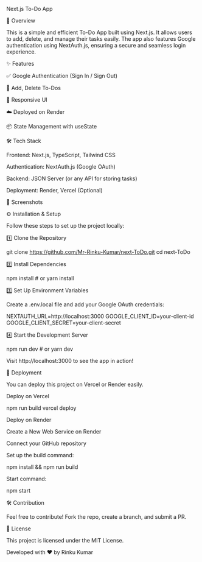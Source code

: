 Next.js To-Do App

🚀 Overview

This is a simple and efficient To-Do App built using Next.js. It allows users to add, delete, and manage their tasks easily. The app also features Google authentication using NextAuth.js, ensuring a secure and seamless login experience.

✨ Features

✅ Google Authentication (Sign In / Sign Out)

📝 Add, Delete To-Dos

🎨 Responsive UI

☁️ Deployed on Render

📦 State Management with useState

🛠️ Tech Stack

Frontend: Next.js, TypeScript, Tailwind CSS

Authentication: NextAuth.js (Google OAuth)

Backend: JSON Server (or any API for storing tasks)

Deployment: Render, Vercel (Optional)

📸 Screenshots

⚙️ Installation & Setup

Follow these steps to set up the project locally:

1️⃣ Clone the Repository

git clone https://github.com/Mr-Rinku-Kumar/next-ToDo.git cd next-ToDo

2️⃣ Install Dependencies

npm install # or yarn install

3️⃣ Set Up Environment Variables

Create a .env.local file and add your Google OAuth credentials:

NEXTAUTH_URL=http://localhost:3000 GOOGLE_CLIENT_ID=your-client-id GOOGLE_CLIENT_SECRET=your-client-secret

4️⃣ Start the Development Server

npm run dev # or yarn dev

Visit http://localhost:3000 to see the app in action!

🚀 Deployment

You can deploy this project on Vercel or Render easily.

Deploy on Vercel

npm run build vercel deploy

Deploy on Render

Create a New Web Service on Render

Connect your GitHub repository

Set up the build command:

npm install && npm run build

Start command:

npm start

🛠️ Contribution

Feel free to contribute! Fork the repo, create a branch, and submit a PR.

📜 License

This project is licensed under the MIT License.

Developed with ❤️ by Rinku Kumar
